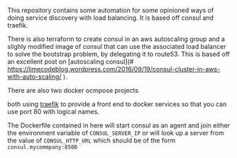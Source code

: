 This repository contains some automation for some opinioned ways 
of doing service discovery with load balancing.  It is based off consul
and traefik.

There is also terraform to create consul in an aws autoscaling group
and a slighly modified image of consul that can use the associated load
balancer to solve the bootstrap problem, by delegating it to route53. 
This is based off an excellent post on [autoscaling consul](# https://limecodeblog.wordpress.com/2016/09/19/consul-cluster-in-aws-with-auto-scaling/
).

There are also two docker ocmpose projects

both using [traefik](https://traefik.io/) to provide a front end to docker services so that you can use port 80 with logical names.

The Dockerfile contained in here
will start consul as an agent and join 
either the environment variable of 
`CONSUL_SERVER_IP`  or will look up a 
server from the value of `CONSUL_HTTP_URL`
which should be of the form `consul.mycommpany:8500`
